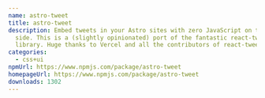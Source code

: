 ```yaml
---
name: astro-tweet
title: astro-tweet
description: Embed tweets in your Astro sites with zero JavaScript on the client
  side. This is a (slightly opinionated) port of the fantastic react-tweet
  library. Huge thanks to Vercel and all the contributors of react-tweet.
categories:
  - css+ui
npmUrl: https://www.npmjs.com/package/astro-tweet
homepageUrl: https://www.npmjs.com/package/astro-tweet
downloads: 1302
---
```

